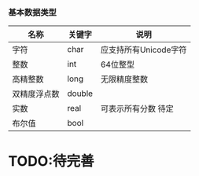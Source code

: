 
### 基本数据类型

| 名称         | 关键字 | 说明                   |
| ------------ | ------ | ---------------------- |
| 字符         | char   | 应支持所有Unicode字符  |
| 整数         | int    | 64位整型               |
| 高精整数     | long   | 无限精度整数           |
| 双精度浮点数 | double |                        |
| 实数         | real   | 可表示所有分数    待定 |
| 布尔值       | bool   |                        |


# TODO:待完善